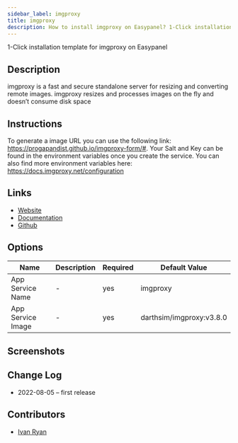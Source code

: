 ```yaml
---
sidebar_label: imgproxy
title: imgproxy
description: How to install imgproxy on Easypanel? 1-Click installation template for imgproxy on Easypanel
---
```


<!-- generated -->

1-Click installation template for imgproxy on Easypanel

## Description

imgproxy is a fast and secure standalone server for resizing and converting remote images. imgproxy resizes and processes images on the fly and doesn’t consume disk space

## Instructions

To generate a image URL you can use the following link: https://progapandist.github.io/imgproxy-form/#. Your Salt and Key can be found in the environment variables once you create the service. You can also find more environment variables here: https://docs.imgproxy.net/configuration

## Links

- [Website](https://imgproxy.net/)
- [Documentation](https://docs.imgproxy.net/)
- [Github](https://www.github.com/imgproxy/imgproxy)

## Options

Name | Description | Required | Default Value
-|-|-|-
App Service Name | - | yes | imgproxy
App Service Image | - | yes | darthsim/imgproxy:v3.8.0

## Screenshots


## Change Log

- 2022-08-05 – first release

## Contributors

- [Ivan Ryan](https://github.com/ivanonpc-22)
